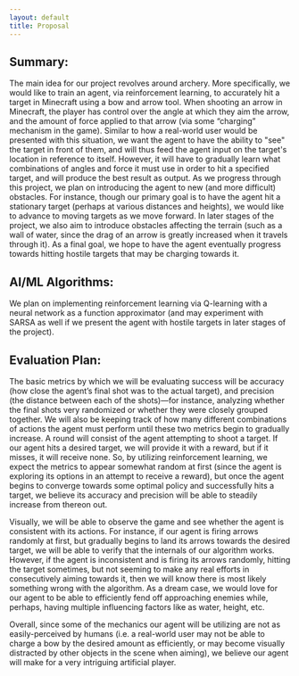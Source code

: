 ```yaml
---
layout: default
title: Proposal
---
```


## Summary:
  The main idea for our project revolves around archery. More specifically, we would like to train an agent, via reinforcement learning, to accurately hit a target in Minecraft using a bow and arrow tool. When shooting an arrow in Minecraft, the player has control over the angle at which they aim the arrow, and the amount of force applied to that arrow (via some “charging” mechanism in the game). Similar to how a real-world user would be presented with this situation, we want the agent to have the ability to "see" the target in front of them, and will thus feed the agent input on the target's location in reference to itself. However, it will have to gradually learn what combinations of angles and force it must use in order to hit a specified target, and will produce the best result as output.
  As we progress through this project, we plan on introducing the agent to new (and more difficult) obstacles. For instance, though our primary goal is to have the agent hit a stationary target (perhaps at various distances and heights), we would like to advance to moving targets as we move forward. In later stages of the project, we also aim to introduce obstacles affecting the terrain (such as a wall of water, since the drag of an arrow is greatly increased when it travels through it). As a final goal, we hope to have the agent eventually progress towards hitting hostile targets that may be charging towards it. 
  
## AI/ML Algorithms:
  We plan on implementing reinforcement learning via Q-learning with a neural network as a function approximator (and may experiment with SARSA as well if we present the agent with hostile targets in later stages of the project).

## Evaluation Plan:
  The basic metrics by which we will be evaluating success will be accuracy (how close the agent’s final shot was to the actual target), and precision (the distance between each of the shots)—for instance, analyzing whether the final shots very randomized or whether they were closely grouped together. We will also be keeping track of how many different combinations of actions the agent must perform until these two metrics begin to gradually increase. A round will consist of the agent attempting to shoot a target. If our agent hits a desired target, we will provide it with a reward, but if it misses, it will receive none. So, by utilizing reinforcement learning, we expect the metrics to appear somewhat random at first (since the agent is exploring its options in an attempt to receive a reward), but once the agent begins to converge towards some optimal policy and successfully hits a target, we believe its accuracy and precision will be able to steadily increase from thereon out. 
  
  Visually, we will be able to observe the game and see whether the agent is consistent with its actions. For instance, if our agent is firing arrows randomly at first, but gradually begins to land its arrows towards the desired target, we will be able to verify that the internals of our algorithm works. However, if the agent is inconsistent and is firing its arrows randomly, hitting the target sometimes, but not seeming to make any real efforts in consecutively aiming towards it, then we will know there is most likely something wrong with the algorithm. As a dream case, we would love for our agent to be able to efficiently fend off approaching enemies while, perhaps, having multiple influencing factors like as water, height, etc. 
  
  Overall, since some of the mechanics our agent will be utilizing are not as easily-perceived by humans (i.e. a real-world user may not be able to charge a bow by the desired amount as efficiently, or may become visually distracted by other objects in the scene when aiming), we believe our agent will make for a very intriguing artificial player.
